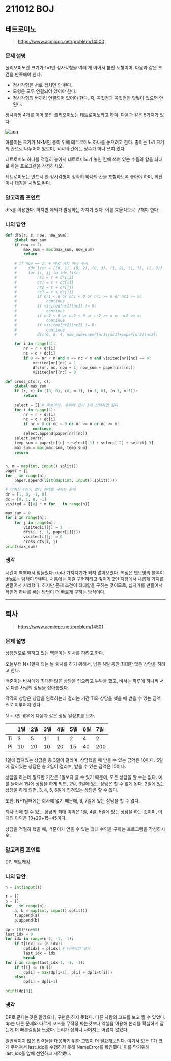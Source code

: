 # 211012 BOJ

## 테트로미노 

> https://www.acmicpc.net/problem/14500

### 문제 설명

폴리오미노란 크기가 1×1인 정사각형을 여러 개 이어서 붙인 도형이며, 다음과 같은 조건을 만족해야 한다.

- 정사각형은 서로 겹치면 안 된다.
- 도형은 모두 연결되어 있어야 한다.
- 정사각형의 변끼리 연결되어 있어야 한다. 즉, 꼭짓점과 꼭짓점만 맞닿아 있으면 안 된다.

정사각형 4개를 이어 붙인 폴리오미노는 테트로미노라고 하며, 다음과 같은 5가지가 있다.

[![img](https://onlinejudgeimages.s3-ap-northeast-1.amazonaws.com/problem/14500/1.png)](https://commons.wikimedia.org/wiki/File:All_5_free_tetrominoes.svg)

아름이는 크기가 N×M인 종이 위에 테트로미노 하나를 놓으려고 한다. 종이는 1×1 크기의 칸으로 나누어져 있으며, 각각의 칸에는 정수가 하나 쓰여 있다.

테트로미노 하나를 적절히 놓아서 테트로미노가 놓인 칸에 쓰여 있는 수들의 합을 최대로 하는 프로그램을 작성하시오.

테트로미노는 반드시 한 정사각형이 정확히 하나의 칸을 포함하도록 놓아야 하며, 회전이나 대칭을 시켜도 된다.

### 알고리즘 포인트

dfs를 이용한다. 하지만 예외가 발생하는 가지가 있다. 이를 효율적으로 구해야 한다.

### 나의 답안

```python
def dfs(r, c, now, now_sum):
    global max_sum
    if now >= 4:
        max_sum = max(max_sum, now_sum)
        return

    # if now == 2: # 예외 가지 하나 추가
    #     idx_list = [(0, 1), (0, 2), (0, 3), (1, 2), (1, 3), (2, 3)]
    #     for ii, jj in idx_list:
    #         nr1 = r + dr[ii]
    #         nc1 = c + dc[ii]
    #         nr2 = r + dr[jj]
    #         nc2 = c + dc[jj]
    #         if nr1 < 0 or nc1 < 0 or nr1 >= n or nc1 >= m:
    #             continue
    #         if visited[nr1][nc1] != 0:
    #             continue
    #         if nr2 < 0 or nc2 < 0 or nr2 >= n or nc2 >= m:
    #             continue
    #         if visited[nr2][nc2] != 0:
    #             continue
    #         dfs(0, 0, 4, now_sum+paper[nr1][nc1]+paper[nr2][nc2])

    for i in range(4):
        nr = r + dr[i]
        nc = c + dc[i]
        if 0 <= nr < n and 0 <= nc < m and visited[nr][nc] == 0:
            visited[nr][nc] = 1
            dfs(nr, nc, now + 1, now_sum + paper[nr][nc])
            visited[nr][nc] = 0

def cross_dfs(r, c):
    global max_sum
    if (r, c) in [(0, 0), (0, m-1), (n-1, 0), (n-1, m-1)]:
        return

    select = [] # 후보이다. 주위에 큰거 3개 선택하면 된다
    for i in range(4):
        nr = r + dr[i]
        nc = c + dc[i]
        if nr < 0 or nc < 0 or nr >= n or nc >= m:
            continue
        select.append(paper[nr][nc])
    select.sort()
    temp_sum = paper[r][c] + select[-1] + select[-2] + select[-3]
    max_sum = max(max_sum, temp_sum)
    return


n, m = map(int, input().split())
paper = []
for _ in range(n):
    paper.append(list(map(int, input().split())))

# 이어진 4칸의 합이 최대를 구하는 문제
dr = [1, 0, -1, 0]
dc = [0, 1, 0, -1]
visited = [[0] * m for _ in range(n)]

max_sum = 0
for i in range(n):
    for j in range(m):
        visited[i][j] = 1
        dfs(i, j, 1, paper[i][j])
        visited[i][j] = 0
        cross_dfs(i, j)
print(max_sum)
```

### 생각

시간이 빡빡해서 힘들었다. dp나 가지치기가 되지 않아보였다. 핵심은 엿모양의 블록이 dfs로는 탐색이 안된다. 처음에는 이걸 구현하려고 깊이가 2인 지점에서 새롭게 가지를 만들어서 처리했다. 하지만 문제 조건이 최대합을 구하는 것이므로, 십자가를 만들어서 작은거 하나를 빼는 방법이 더 빠르게 구하는 방식이다. 

---



## 퇴사

> https://www.acmicpc.net/problem/14501

### 문제 설명

상담원으로 일하고 있는 백준이는 퇴사를 하려고 한다.

오늘부터 N+1일째 되는 날 퇴사를 하기 위해서, 남은 N일 동안 최대한 많은 상담을 하려고 한다.

백준이는 비서에게 최대한 많은 상담을 잡으라고 부탁을 했고, 비서는 하루에 하나씩 서로 다른 사람의 상담을 잡아놓았다.

각각의 상담은 상담을 완료하는데 걸리는 기간 Ti와 상담을 했을 때 받을 수 있는 금액 Pi로 이루어져 있다.

N = 7인 경우에 다음과 같은 상담 일정표를 보자.

|      | 1일  | 2일  | 3일  | 4일  | 5일  | 6일  | 7일  |
| :--- | :--- | :--- | :--- | :--- | :--- | :--- | :--- |
| Ti   | 3    | 5    | 1    | 1    | 2    | 4    | 2    |
| Pi   | 10   | 20   | 10   | 20   | 15   | 40   | 200  |

1일에 잡혀있는 상담은 총 3일이 걸리며, 상담했을 때 받을 수 있는 금액은 10이다. 5일에 잡혀있는 상담은 총 2일이 걸리며, 받을 수 있는 금액은 15이다.

상담을 하는데 필요한 기간은 1일보다 클 수 있기 때문에, 모든 상담을 할 수는 없다. 예를 들어서 1일에 상담을 하게 되면, 2일, 3일에 있는 상담은 할 수 없게 된다. 2일에 있는 상담을 하게 되면, 3, 4, 5, 6일에 잡혀있는 상담은 할 수 없다.

또한, N+1일째에는 회사에 없기 때문에, 6, 7일에 있는 상담을 할 수 없다.

퇴사 전에 할 수 있는 상담의 최대 이익은 1일, 4일, 5일에 있는 상담을 하는 것이며, 이때의 이익은 10+20+15=45이다.

상담을 적절히 했을 때, 백준이가 얻을 수 있는 최대 수익을 구하는 프로그램을 작성하시오.

### 알고리즘 포인트

DP, 백트래킹

### 나의 답안

```python
n = int(input())

t = []
p = []
for _ in range(n):
    a, b = map(int, input().split())
    t.append(a)
    p.append(b)

dp = [0]*(n+50)
last_idx = 0
for idx in range(n-1, -1, -1):
    if t[idx] <= (n-idx):
        dp[idx] = p[idx] # 마지막점 넣기
        last_idx = idx
        break
for i in range(last_idx-1, -1, -1):
    if t[i] <= (n-i):
        dp[i] = max(dp[i+1], p[i] + dp[i+t[i]])
    else:
        dp[i] = dp[i+1]

print(dp[0])
```

### 생각

DP로 푼다는것은 알았으나, 구현은 하지 못했다. 다른 사람의 코드를 보고 짤 수 있었다. dp는 다른 문제와 다르게 코드를 무작정 짜는것보다 엑셀을 이용해 논리를 확실하게 잡는게 더 빠른길임을 느꼈다. 논리가 잡히니 나머지는 어렵지 않았다. 

일반적이지 않은 입력들을 대응하기 위한 고민이 더 필요해보인다. 여기서 모든 T가 크게 주어져서 last_idx를 수행하지 못해 NameError를 확인했다. 이를 막기위해 last_idx를 앞에 선언하고 시작했다.